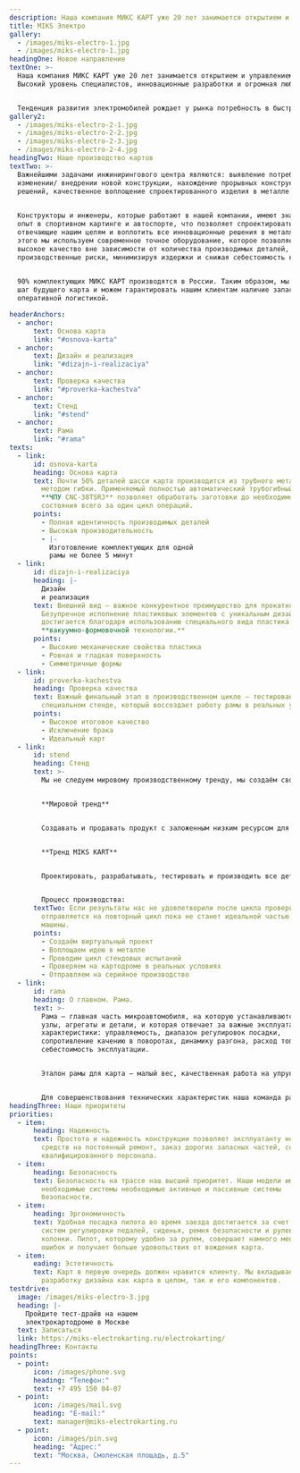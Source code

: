```yaml
---
description: Наша компания МИКС КАРТ уже 20 лет занимается открытием и управлением развлекательных картинг-центров в России. Благодаря богатому опыту в автоспорте, мы точно знаем, что необходимо владельцу и оператору картинг-центра для успешной работы. Поэтому при проектировании и производстве картов делаем упор на надежность, безопасность, удобную и доступную эксплуатацию.
title: МIKS Электро
gallery: 
  - /images/miks-electro-1.jpg
  - /images/miks-electro-1.jpg
headingOne: Новое направление
textOne: >-
  Наша компания МИКС КАРТ уже 20 лет занимается открытием и управлением развлекательных картинг-центров в России. 
  Высокий уровень специалистов, инновационные разработки и огромная любовь к миру автоспорта позволили нам создать уникальный продукт в области электрокартинга.


  Тенденция развития электромобилей рождает у рынка потребность в быстрых и мощных электрических картах, поэтому мы разработали новую модель карта - MIKS ELECTRO.
gallery2:
  - /images/miks-electro-2-1.jpg
  - /images/miks-electro-2-2.jpg
  - /images/miks-electro-2-3.jpg
  - /images/miks-electro-2-4.jpg
headingTwo: Наше производство картов
textTwo: >-
  Важнейшими задачами инжинирингового центра являются: выявление потребности в
  изменении/ внедрении новой конструкции, нахождение прорывных конструктивных
  решений, качественное воплощение спроектированного изделия в металле.
  

  Конструкторы и инженеры, которые работают в нашей компании, имеют значительный 
  опыт в спортивном картинге и автоспорте, что позволяет спроектировать карты, 
  отвечающие нашим целям и воплотить все инновационные решения в металле. Для 
  этого мы используем современное точное оборудование, которое позволяет держать 
  высокое качество вне зависимости от количества производимых деталей, снижая 
  производственные риски, минимизируя издержки и снижая себестоимость конечного продукта. 
  

  90% комплектующих МИКС КАРТ производятся в России. Таким образом, мы контролируем каждый 
  шаг будущего карта и можем гарантировать нашим клиентам наличие запасных частей с 
  оперативной логистикой.

headerAnchors:
  - anchor:
      text: Основа карта
      link: "#osnova-karta"
  - anchor:
      text: Дизайн и реализация
      link: "#dizajn-i-realizaciya"
  - anchor:
      text: Проверка качества
      link: "#proverka-kachestva"
  - anchor:
      text: Стенд
      link: "#stend"
  - anchor:
      text: Рама
      link: "#rama"
texts:
  - link:
      id: osnova-karta
      heading: Основа карта
      text: Почти 50% деталей шасси карта производится из трубного металлопроката
        методом гибки. Применяемый полностью автоматический трубогибный станок с
        **ЧПУ CNC-38TSRJ** позволяет обработать заготовки до необходимого
        состояния всего за один цикл операций.
      points:
        - Полная идентичность производимых деталей
        - Высокая производительность
        - |-
          Изготовление комплектующих для одной
          рамы не более 5 минут
  - link:
      id: dizajn-i-realizaciya
      heading: |-
        Дизайн 
        и реализация
      text: Внешний вид – важное конкурентное преимущество для прокатного картинга.
        Безупречное исполнение пластиковых элементов с уникальным дизайном
        достигается благодаря использованию специального вида пластика и
        **вакуумно-формовочной технологии.**
      points:
        - Высокие механические свойства пластика
        - Ровная и гладкая поверхность
        - Симметричные формы
  - link:
      id: proverka-kachestva
      heading: Проверка качествa
      text: Важный финальный этап в производственном цикле – тестирование изделий на
        специальном стенде, который воссоздает работу рамы в реальных условиях.
      points:
        - Высокое итоговое качество
        - Исключение брака
        - Идеальный карт
  - link:
      id: stend
      heading: Стенд
      text: >-
        Мы не следуем мировому производственному тренду, мы создаём свой.


        **Мировой тренд**


        Создавать и продавать продукт с заложенным низким ресурсом для дальнейшего заработка на продаже запасных комплектующих. 


        **Тренд MIKS KART**


        Проектировать, разрабатывать, тестировать и производить все детали карта с повышенными характеристиками надежности и высоким уровнем ремонтопригодности.


        Процесс производства: 
      textTwo: Если результаты нас не удовлетворили после цикла проверки, то компонент
        отправляется на повторный цикл пока не станет идеальной частью будущей
        машины.
      points:
        - Создаём виртуальный проект
        - Воплощаем идею в металле
        - Проводим цикл стендовых испытаний
        - Проверяем на картодроме в реальных условиях
        - Отправляем на серийное производство
  - link:
      id: rama
      heading: О главном. Рама.
      text: >-
        Рама — главная часть микроавтомобиля, на которую устанавливаются все
        узлы, агрегаты и детали, и которая отвечает за важные эксплуатационные
        характеристики: управляемость, диапазон регулировок посадки,
        сопротивление качению в поворотах, динамику разгона, расход топлива и
        себестоимость эксплуатации. 


        Эталон рамы для карта — малый вес, качественная работа на упругое кручение вокруг продольной оси в поворотах и отсутствие пластической деформации при работе и ударах.


        Для совершенствования технических характеристик наша команда разработала испытательный стенд. Стенд позволяет нам в короткие сроки провести испытания в идентичных условиях, подобрать оптимальные материалы и технологию производства, чтобы сделать раму высокого качества с заданными механическими и техническими характеристиками.
headingThree: Наши приоритеты
priorities:
  - item:
      heading: Надежность
      text: Простота и надежность конструкции позволяет эксплуатанту не тратить много
        средств на постоянный ремонт, заказ дорогих запасных частей, содержание
        квалифицированного персонала.
  - item:
      heading: Безопасность
      text: Безопасность на трассе наш высший приоритет. Наши модели имеют все
        необходимые системы необходимые активные и пассивные системы
        безопасности.
  - item:
      heading: Эргономичность
      text: Удобная посадка пилота во время заезда достигается за счет оригинальных
        систем регулировки педалей, сиденья, ремня безопасности и рулевой
        колонки. Пилот, которому удобно за рулем, совершает намного меньше
        ошибок и получает больше удовольствия от вождения карта.
  - item:
      eading: Эстетичность
      text: Карт в первую очередь должен нравится клиенту. Мы вкладываем много сил в
        разработку дизайна как карта в целом, так и его компонентов.
testdrive:
  image: /images/miks-electro-3.jpg
  heading: |-
    Пройдите тест-драйв на нашем
    электрокартодроме в Москве
  text: Записаться
  link: https://miks-electrokarting.ru/electrokarting/
headingThree: Контакты
points:
  - point:
      icon: /images/phone.svg
      heading: "Телефон:"
      text: +7 495 150 04-07
  - point:
      icon: /images/mail.svg
      heading: "E-mail:"
      text: manager@miks-electrokarting.ru
  - point:
      icon: /images/pin.svg
      heading: "Адрес:"
      text: "Москва, Смоленская площадь, д.5"
---
```

